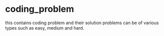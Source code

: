 # coding_problem
this contains coding problem and their solution
problems can be of various types such as easy, medium and hard.
